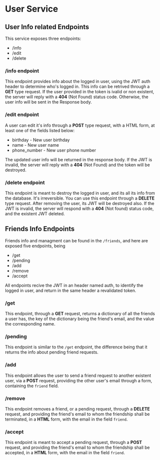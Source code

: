# User Service

## User Info related Endpoints

This service exposes three endpoints:

- /info
- /edit
- /delete

### /info endpoint

This endpoint provides info about the logged in user, using the JWT auth header to
determine who's logged in. This info can be retrived through a **GET** type
request. If the user provided in the token is ivalid or non existent, the server
will reply with a **404** (Not Found) status code. Otherwise, the user info
will be sent in the Response body.

### /edit endpoint

A user can edit it's info through a **POST** type request, with a
HTML form, at least one of the fields listed below:

- birthday - New user birthday
- name - New user name
- phone_number - New user phone number

The updated user info will be returned in the response body.
If the JWT is invalid, the server will reply with a **404** (Not Found)
and the token will be destroyed.

### /delete endpoint

This endpoint is meant to destroy the logged in user, and its all its info from
the database. It's irreversible. You can use this endpoint through a
**DELETE** type request. After removing the user, its JWT will be destroyed
also. If the JWT is invalid, the server will respond with a **404** (Not
found) status code, and the existent JWT deleted.

## Friends Info Endpoints

Friends info and managment can be found in the `/friends`, and here are exposed 
five endpoints, being

- /get
- /pending
- /add
- /remove
- /accept

All endpoints recive the JWT in an header named auth, to identify the logged in
user, and return in the same header a revalidated token.

### /get

This endpoint, through a **GET** request, returns a dictionary of all the friends a user has, 
the key of the dictionary being the friend's email, and the value the corresponding name.

### /pending

This endpoint is similar to the `/get` endpoint, the difference being that it
returns the info about pending friend requests.

### /add

This endpoint allows the user to send a friend request to another existent user,
via a **POST** request, providing the other user's email through a form,
containing the `friend` field.

### /remove

This endpoint removes a friend, or a pending request, through a **DELETE**
request, and providing the friend's email to whom the friendship shall be
terminated, in a **HTML** form, with the email in the field `friend`. 

### /accept

This endpoint is meant to accept a pending request, through a **POST**
request, and providing the friend's email to whom the friendship shall be
accepted, in a **HTML** form, with the email in the field `friend`. 
